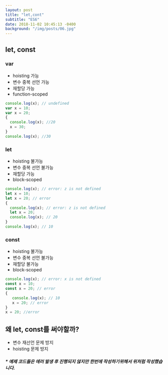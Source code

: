 ```yaml
---
layout: post
title: "let,cont"
subtitle: "ES6"
date: 2018-11-02 10:45:13 -0400
background: "/img/posts/06.jpg"
---
```

## let, const
###  var 
+ hoisting 가능
+ 변수 중복 선언 가능
+ 재할당 가능
+ function-scoped

~~~javascript
console.log(x); // undefined
var x = 10;
var x = 20;
{ 
  console.log(x); //20 
  x = 30; 
}
console.log(x); //30
~~~
### let
+ hoisting 불가능
+ 변수 중복 선언 불가능
+ 재할당 가능
+ block-scoped

~~~javascript
console.log(x); // error: z is not defined 
let x = 10; 
let x = 20; // error 
{ 
  console.log(x); // error: z is not defined 
  let x = 20;
  console.log(x); // 20 
}
console.log(x); // 10
~~~
### const
+ hoisting 불가능
+ 변수 중복 선언 불가능
+ 재할당 불가능
+ block-scoped

~~~javascript
console.log(x); // error: x is not defined
const x = 10; 
const x = 20; // error 
{ 
   console.log(x); // 10 
   x = 20; // error 
} 
x = 20; //error
~~~

## 왜 let, const를 써야할까?
+ 변수 재선언 문제 방지
+ hoisting 문제 방지

##### * 예제 코드들은 에러 발생 후 진행되지 않지만 한번에 작성하기위해서 위처럼 작성했습니다.
